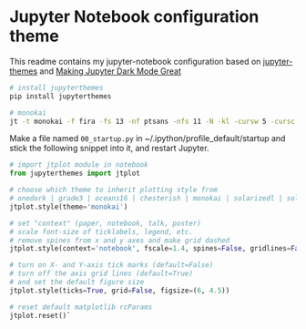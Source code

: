 # Jupyter Notebook configuration theme
This readme contains my jupyter-notebook configuration based on [jupyter-themes](https://github.com/dunovank/jupyter-themes) and [Making Jupyter Dark Mode Great](https://medium.com/@rbmsingh/making-jupyter-dark-mode-great-5adaedd814db)

```sh
# install jupyterthemes
pip install jupyterthemes
```

```sh
# monokai
jt -t monokai -f fira -fs 13 -nf ptsans -nfs 11 -N -kl -cursw 5 -cursc r -cellw 95% -T
```

Make a file named `00_startup.py` in ~/.ipython/profile_default/startup and stick the following snippet into it, and restart Jupyter.

```py
# import jtplot module in notebook
from jupyterthemes import jtplot

# choose which theme to inherit plotting style from
# onedork | grade3 | oceans16 | chesterish | monokai | solarizedl | solarizedd
jtplot.style(theme='monokai')

# set "context" (paper, notebook, talk, poster)
# scale font-size of ticklabels, legend, etc.
# remove spines from x and y axes and make grid dashed
jtplot.style(context='notebook', fscale=1.4, spines=False, gridlines=False)

# turn on X- and Y-axis tick marks (default=False)
# turn off the axis grid lines (default=True)
# and set the default figure size
jtplot.style(ticks=True, grid=False, figsize=(6, 4.5))

# reset default matplotlib rcParams
jtplot.reset()`
```
